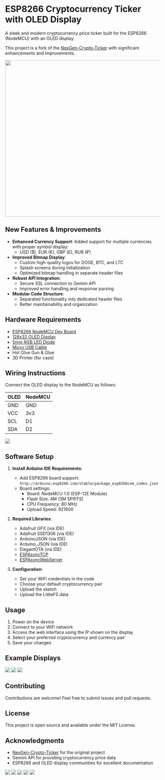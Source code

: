 # ESP8266 Cryptocurrency Ticker with OLED Display

A sleek and modern cryptocurrency price ticker built for the ESP8266 (NodeMCU) with an OLED display.

This project is a fork of the [NexGen-Crypto-Ticker](https://github.com/NexGen-Digital-Solutions/NexGen-Crypto-Ticker) with significant enhancements and improvements.

<img src="https://github.com/NexGen-Digital-Solutions/NexGen-Crypto-Ticker/blob/main/images/ToTheMoon-With-ShibeLid.jpg?raw=true" width="510"/>

## New Features & Improvements

- **Enhanced Currency Support**: Added support for multiple currencies with proper symbol display:
  - USD ($), EUR (€), GBP (£), RUB (₽)
- **Improved Bitmap Display**:
  - Custom high-quality logos for DOGE, BTC, and LTC
  - Splash screens during initialization
  - Optimized bitmap handling in separate header files
- **Robust API Integration**:
  - Secure SSL connection to Gemini API
  - Improved error handling and response parsing
- **Modular Code Structure**:
  - Separated functionality into dedicated header files
  - Better maintainability and organization

## Hardware Requirements

- [ESP8266 NodeMCU Dev Board](https://www.amazon.com/gp/product/B081CSJV2V/)
- [128x32 OLED Display](https://www.amazon.com/gp/product/B08L7QW7SR/)
- [5mm RGB LED Diode](https://www.amazon.com/gp/product/B01C3ZZT8W/)
- [Micro USB Cable](https://www.amazon.com/gp/product/B072J1BSV6/)
- Hot Glue Gun & Glue
- 3D Printer (for case)

## Wiring Instructions

Connect the OLED display to the NodeMCU as follows:

|OLED|NodeMCU|
|--|--|
|GND|GND|
|VCC|3v3|
|SCL|D1|
|SDA|D2|

<img src="https://github.com/NexGen-Digital-Solutions/NexGen-Crypto-Ticker/blob/main/images/WiringSchematic.png?raw=true" />

## Software Setup

1. **Install Arduino IDE Requirements**:
   - Add ESP8266 board support: `http://arduino.esp8266.com/stable/package_esp8266com_index.json`
   - Board settings:
     - Board: NodeMCU 1.0 (ESP-12E Module)
     - Flash Size: 4M (3M SPIFFS)
     - CPU Frequency: 80 MHz
     - Upload Speed: 921600

2. **Required Libraries**:
   - Adafruit GFX (via IDE)
   - Adafruit SSD1306 (via IDE)
   - ArduinoJSON (via IDE)
   - Arduino_JSON (via IDE)
   - ElegantOTA (via IDE)
   - [ESPAsyncTCP](https://github.com/me-no-dev/ESPAsyncTCP)
   - [ESPAsyncWebServer](https://github.com/me-no-dev/ESPAsyncWebServer)

3. **Configuration**:
   - Set your WiFi credentials in the code
   - Choose your default cryptocurrency pair
   - Upload the sketch
   - Upload the LittleFS data

## Usage

1. Power on the device
2. Connect to your WiFi network
3. Access the web interface using the IP shown on the display
4. Select your preferred cryptocurrency and currency pair
5. Save your changes

## Example Displays

<img src="https://github.com/NexGen-Digital-Solutions/NexGen-Crypto-Ticker/blob/main/images/BTCUSD.jpg?raw=true" />
<img src="https://github.com/NexGen-Digital-Solutions/NexGen-Crypto-Ticker/blob/main/images/DOGEUSD.jpg?raw=true" />
<img src="https://github.com/NexGen-Digital-Solutions/NexGen-Crypto-Ticker/blob/main/images/LTCUSD.jpg?raw=true" />

## Contributing

Contributions are welcome! Feel free to submit issues and pull requests.

## License

This project is open source and available under the MIT License.

## Acknowledgments

- [NexGen-Crypto-Ticker](https://github.com/NexGen-Digital-Solutions/NexGen-Crypto-Ticker) for the original project
- Gemini API for providing cryptocurrency price data
- ESP8266 and OLED display communities for excellent documentation 

<img src="https://github.com/NexGen-Digital-Solutions/NexGen-Crypto-Ticker/blob/main/images/WebInterfaceScreenshot.png?raw=true" />
<img src="https://github.com/NexGen-Digital-Solutions/NexGen-Crypto-Ticker/blob/main/images/BTCUSD.jpg?raw=true" />
<img src="https://github.com/NexGen-Digital-Solutions/NexGen-Crypto-Ticker/blob/main/images/DOGEUSD.jpg?raw=true" />
<img src="https://github.com/NexGen-Digital-Solutions/NexGen-Crypto-Ticker/blob/main/images/ETHUSD.jpg?raw=true" />
<img src="https://github.com/NexGen-Digital-Solutions/NexGen-Crypto-Ticker/blob/main/images/LTCUSD.jpg?raw=true" />
